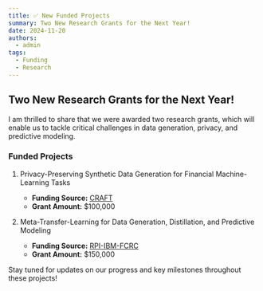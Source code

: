 ```yaml
---
title: ✅ New Funded Projects
summary: Two New Research Grants for the Next Year!  
date: 2024-11-20
authors:
  - admin
tags:
  - Funding
  - Research
---
```


## Two New Research Grants for the Next Year!  

I am thrilled to share that we were awarded two research grants, which will enable us to tackle critical challenges in data generation, privacy, and predictive modeling.  

### Funded Projects  

1. Privacy-Preserving Synthetic Data Generation for Financial Machine-Learning Tasks  
   - **Funding Source:** [CRAFT](https://www.stevens.edu/craft)  
   - **Grant Amount:** $100,000  
   
2. Meta-Transfer-Learning for Data Generation, Distillation, and Predictive Modeling  
   - **Funding Source:** [RPI-IBM-FCRC](https://airc.rpi.edu)  
   - **Grant Amount:** $150,000  
   
Stay tuned for updates on our progress and key milestones throughout these projects!  
